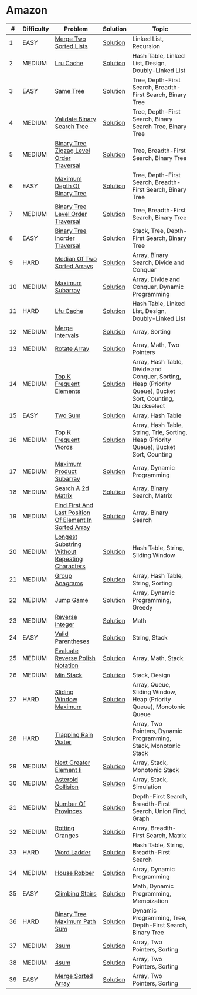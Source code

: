 # Amazon

| #  | Difficulty | Problem                                                                                                            | Solution                                                          | Topic                                                                                                     |
|----|------------|--------------------------------------------------------------------------------------------------------------------|-------------------------------------------------------------------|-----------------------------------------------------------------------------------------------------------|
| 1  | EASY       | [Merge Two Sorted Lists](https://leetcode.com/problems/merge-two-sorted-lists)                                     | [Solution](../coding/datastructures/linkedList/LinkedList.java)   | Linked List, Recursion                                                                                    |
| 2  | MEDIUM     | [Lru Cache](https://leetcode.com/problems/lru-cache)                                                               | [Solution](../coding/datastructures/linkedList/LRUCache.java)     | Hash Table, Linked List, Design, Doubly-Linked List                                                       |
| 3  | EASY       | [Same Tree](https://leetcode.com/problems/same-tree)                                                               | [Solution](../coding/datastructures/binaryTree/Solutions.java)    | Tree, Depth-First Search, Breadth-First Search, Binary Tree                                               |
| 4  | MEDIUM     | [Validate Binary Search Tree](https://leetcode.com/problems/validate-binary-search-tree)                           | [Solution](../coding/datastructures/binaryTree/Solutions.java)    | Tree, Depth-First Search, Binary Search Tree, Binary Tree                                                 |
| 5  | MEDIUM     | [Binary Tree Zigzag Level Order Traversal](https://leetcode.com/problems/binary-tree-zigzag-level-order-traversal) | [Solution](../coding/datastructures/binaryTree/Solutions.java)    | Tree, Breadth-First Search, Binary Tree                                                                   |
| 6  | EASY       | [Maximum Depth Of Binary Tree](https://leetcode.com/problems/maximum-depth-of-binary-tree)                         | [Solution](../coding/datastructures/binaryTree/Solutions.java)    | Tree, Depth-First Search, Breadth-First Search, Binary Tree                                               |
| 7  | MEDIUM     | [Binary Tree Level Order Traversal](https://leetcode.com/problems/binary-tree-level-order-traversal)               | [Solution](../coding/datastructures/binaryTree/Solutions.java)    | Tree, Breadth-First Search, Binary Tree                                                                   |
| 8  | EASY       | [Binary Tree Inorder Traversal](https://leetcode.com/problems/binary-tree-inorder-traversal)                       | [Solution](../coding/datastructures/binaryTree/Solutions.java)    | Stack, Tree, Depth-First Search, Binary Tree                                                              |
| 9  | HARD       | [Median Of Two Sorted Arrays](https://leetcode.com/problems/median-of-two-sorted-arrays)                           | [Solution](../coding/algorithms/SearchingAlgorithms.java)         | Array, Binary Search, Divide and Conquer                                                                  |
| 10 | MEDIUM     | [Maximum Subarray](https://leetcode.com/problems/maximum-subarray)                                                 | [Solution](../coding/datastructures/arrays/SubArrays.java)        | Array, Divide and Conquer, Dynamic Programming                                                            |
| 11 | HARD       | [Lfu Cache](https://leetcode.com/problems/lfu-cache)                                                               | [Solution](../coding/datastructures/linkedList/LFUCache.java)     | Hash Table, Linked List, Design, Doubly-Linked List                                                       |
| 12 | MEDIUM     | [Merge Intervals](https://leetcode.com/problems/merge-intervals)                                                   | [Solution](../coding/datastructures/arrays/SubArrays.java)        | Array, Sorting                                                                                            |
| 13 | MEDIUM     | [Rotate Array](https://leetcode.com/problems/rotate-array)                                                         | [Solution](../coding/datastructures/arrays/RotateArrays.java)     | Array, Math, Two Pointers                                                                                 |
| 14 | MEDIUM     | [Top K Frequent Elements](https://leetcode.com/problems/top-k-frequent-elements)                                   | [Solution](../coding/datastructures/hashMapAndSet/Solutions.java) | Array, Hash Table, Divide and Conquer, Sorting, Heap (Priority Queue), Bucket Sort, Counting, Quickselect |
| 15 | EASY       | [Two Sum](https://leetcode.com/problems/two-sum)                                                                   | [Solution](../coding/datastructures/hashMapAndSet/Solutions.java) | Array, Hash Table                                                                                         |
| 16 | MEDIUM     | [Top K Frequent Words](https://leetcode.com/problems/top-k-frequent-words)                                         | [Solution](../coding/datastructures/hashMapAndSet/Solutions.java) | Array, Hash Table, String, Trie, Sorting, Heap (Priority Queue), Bucket Sort, Counting                    |
| 17 | MEDIUM | [Maximum Product Subarray](https://leetcode.com/problems/maximum-product-subarray) | [Solution](../coding/algorithms/DynamicProgramming.java) | Array, Dynamic Programming |
| 18 | MEDIUM | [Search A 2d Matrix](https://leetcode.com/problems/search-a-2d-matrix) | [Solution](../coding/algorithms/SearchingAlgorithms.java) | Array, Binary Search, Matrix |
| 19 | MEDIUM | [Find First And Last Position Of Element In Sorted Array](https://leetcode.com/problems/find-first-and-last-position-of-element-in-sorted-array) | [Solution](../coding/algorithms/SearchingAlgorithms.java) | Array, Binary Search |
| 20 | MEDIUM | [Longest Substring Without Repeating Characters](https://leetcode.com/problems/longest-substring-without-repeating-characters) | [Solution](../coding/algorithms/SlidingWindow.java) | Hash Table, String, Sliding Window |
| 21 | MEDIUM | [Group Anagrams](https://leetcode.com/problems/group-anagrams) | [Solution](../coding/algorithms/SortingAlgorithms.java) | Array, Hash Table, String, Sorting |
| 22 | MEDIUM | [Jump Game](https://leetcode.com/problems/jump-game) | [Solution](../coding/algorithms/GreedyAlgorithms.java) | Array, Dynamic Programming, Greedy |
| 23 | MEDIUM | [Reverse Integer](https://leetcode.com/problems/reverse-integer) | [Solution](../coding/miscellaneous/ReverseInteger.java) | Math |
| 24 | EASY | [Valid Parentheses](https://leetcode.com/problems/valid-parentheses) | [Solution](../coding/datastructures/stackAndQueue/Solution.java) | String, Stack |
| 25 | MEDIUM | [Evaluate Reverse Polish Notation](https://leetcode.com/problems/evaluate-reverse-polish-notation) | [Solution](../coding/datastructures/stackAndQueue/Solution.java) | Array, Math, Stack |
| 26 | MEDIUM | [Min Stack](https://leetcode.com/problems/min-stack) | [Solution](../coding/datastructures/stackAndQueue/MinStack.java) | Stack, Design |
| 27 | HARD | [Sliding Window Maximum](https://leetcode.com/problems/sliding-window-maximum) | [Solution](../coding/datastructures/stackAndQueue/MinStack.java) | Array, Queue, Sliding Window, Heap (Priority Queue), Monotonic Queue |
| 28 | HARD | [Trapping Rain Water](https://leetcode.com/problems/trapping-rain-water) | [Solution](../coding/datastructures/stackAndQueue/MinStack.java) | Array, Two Pointers, Dynamic Programming, Stack, Monotonic Stack |
| 29 | MEDIUM | [Next Greater Element Ii](https://leetcode.com/problems/next-greater-element-ii) | [Solution](../coding/datastructures/stackAndQueue/MinStack.java) | Array, Stack, Monotonic Stack |
| 30 | MEDIUM | [Asteroid Collision](https://leetcode.com/problems/asteroid-collision) | [Solution](../coding/datastructures/stackAndQueue/MinStack.java) | Array, Stack, Simulation |
| 31 | MEDIUM | [Number Of Provinces](https://leetcode.com/problems/number-of-provinces) | [Solution](../coding/datastructures/graph/BFSSolution.java) | Depth-First Search, Breadth-First Search, Union Find, Graph |
| 32 | MEDIUM | [Rotting Oranges](https://leetcode.com/problems/rotting-oranges) | [Solution](../coding/datastructures/graph/BFSSolution.java) | Array, Breadth-First Search, Matrix |
| 33 | HARD | [Word Ladder](https://leetcode.com/problems/word-ladder) | [Solution](../coding/datastructures/graph/WordLadder.java) | Hash Table, String, Breadth-First Search |
| 34 | MEDIUM | [House Robber](https://leetcode.com/problems/house-robber) | [Solution](../coding/algorithms/DynamicProgramming.java) | Array, Dynamic Programming |
| 35 | EASY | [Climbing Stairs](https://leetcode.com/problems/climbing-stairs) | [Solution](../coding/algorithms/DynamicProgramming.java) | Math, Dynamic Programming, Memoization |
| 36 | HARD | [Binary Tree Maximum Path Sum](https://leetcode.com/problems/binary-tree-maximum-path-sum) | [Solution](../coding/datastructures/binaryTree/Solutions.java) | Dynamic Programming, Tree, Depth-First Search, Binary Tree |
| 37 | MEDIUM | [3sum](https://leetcode.com/problems/3sum) | [Solution](../coding/algorithms/TwoPointerSum.java) | Array, Two Pointers, Sorting |
| 38 | MEDIUM | [4sum](https://leetcode.com/problems/4sum) | [Solution](../coding/algorithms/TwoPointerSum.java) | Array, Two Pointers, Sorting |
| 39 | EASY | [Merge Sorted Array](https://leetcode.com/problems/merge-sorted-array) | [Solution](../coding/algorithms/TwoPointer.java) | Array, Two Pointers, Sorting |
